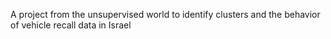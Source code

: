 A project from the unsupervised world to identify clusters and the behavior of vehicle recall data in Israel
